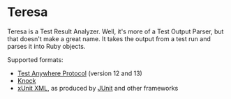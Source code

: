 # Teresa

Teresa is a Test Result Analyzer. Well, it's more of a Test Output Parser, but that doesn't make a great name.
It takes the output from a test run and parses it into Ruby objects.

Supported formats:

* [Test Anywhere Protocol](http://en.wikipedia.org/wiki/Test_Anything_Protocol) (version 12 and 13)
* [Knock](https://github.com/chneukirchen/knock#readme)
* [xUnit XML](http://en.wikipedia.org/wiki/XUnit), as produced by [JUnit](http://junit.org/) and other frameworks
